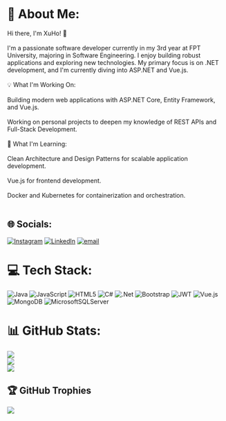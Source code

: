 # 💫 About Me:
Hi there, I'm XuHo! 👋<br><br>I'm a passionate software developer currently in my 3rd year at FPT University, majoring in Software Engineering. I enjoy building robust applications and exploring new technologies. My primary focus is on .NET development, and I'm currently diving into ASP.NET and Vue.js.<br><br>💡 What I'm Working On:<br><br>Building modern web applications with ASP.NET Core, Entity Framework, and Vue.js.<br><br>Working on personal projects to deepen my knowledge of REST APIs and Full-Stack Development.<br><br>🌱 What I'm Learning:<br><br>Clean Architecture and Design Patterns for scalable application development.<br><br>Vue.js for frontend development.<br><br>Docker and Kubernetes for containerization and orchestration.<br><br>

## 🌐 Socials:
[![Instagram](https://img.shields.io/badge/Instagram-%23E4405F.svg?logo=Instagram&logoColor=white)](https://instagram.com/https://www.instagram.com/_.xuho._/) [![LinkedIn](https://img.shields.io/badge/LinkedIn-%230077B5.svg?logo=linkedin&logoColor=white)](https://linkedin.com/in/https://www.linkedin.com/in/xuan-hoa-b581102b7/) [![email](https://img.shields.io/badge/Email-D14836?logo=gmail&logoColor=white)](mailto:ngotranxuanhoa09062004@gmail.com) 

# 💻 Tech Stack:
![Java](https://img.shields.io/badge/java-%23ED8B00.svg?style=for-the-badge&logo=openjdk&logoColor=white) ![JavaScript](https://img.shields.io/badge/javascript-%23323330.svg?style=for-the-badge&logo=javascript&logoColor=%23F7DF1E) ![HTML5](https://img.shields.io/badge/html5-%23E34F26.svg?style=for-the-badge&logo=html5&logoColor=white) ![C#](https://img.shields.io/badge/c%23-%23239120.svg?style=for-the-badge&logo=csharp&logoColor=white) ![.Net](https://img.shields.io/badge/.NET-5C2D91?style=for-the-badge&logo=.net&logoColor=white) ![Bootstrap](https://img.shields.io/badge/bootstrap-%238511FA.svg?style=for-the-badge&logo=bootstrap&logoColor=white) ![JWT](https://img.shields.io/badge/JWT-black?style=for-the-badge&logo=JSON%20web%20tokens) ![Vue.js](https://img.shields.io/badge/vue.js-%2335495e.svg?style=for-the-badge&logo=vuedotjs&logoColor=%234FC08D) ![MongoDB](https://img.shields.io/badge/MongoDB-%234ea94b.svg?style=for-the-badge&logo=mongodb&logoColor=white) ![MicrosoftSQLServer](https://img.shields.io/badge/Microsoft%20SQL%20Server-CC2927?style=for-the-badge&logo=microsoft%20sql%20server&logoColor=white)
# 📊 GitHub Stats:
![](https://github-readme-stats.vercel.app/api?username=XuHo-IT&theme=dark&hide_border=false&include_all_commits=false&count_private=false)<br/>
![](https://github-readme-streak-stats.herokuapp.com/?user=XuHo-IT&theme=dark&hide_border=false)<br/>
![](https://github-readme-stats.vercel.app/api/top-langs/?username=XuHo-IT&theme=dark&hide_border=false&include_all_commits=false&count_private=false&layout=compact)

## 🏆 GitHub Trophies
![](https://github-profile-trophy.vercel.app/?username=XuHo-IT&theme=dark&no-frame=false&no-bg=true&margin-w=4)

<!-- Proudly created with GPRM ( https://gprm.itsvg.in ) -->
